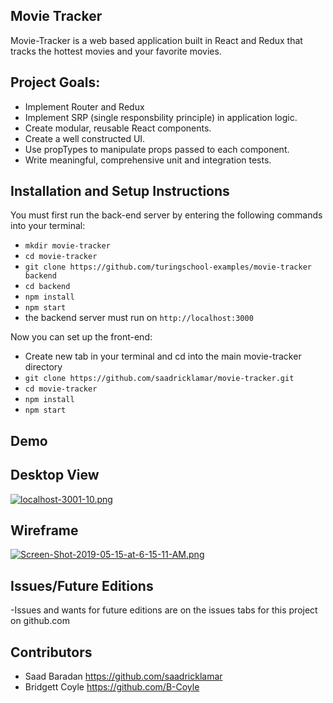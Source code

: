 ## Movie Tracker

Movie-Tracker is a web based application built in React and Redux that tracks the hottest movies and your favorite movies.

## Project Goals:

* Implement Router and Redux
* Implement SRP (single responsbility principle) in application logic.
* Create modular, reusable React components.
* Create a well constructed UI.
* Use propTypes to manipulate props passed to each component.
* Write meaningful, comprehensive unit and integration tests.

## Installation and Setup Instructions

You must first run the back-end server by entering the following commands into your terminal:

* `mkdir movie-tracker`
* `cd movie-tracker`
* `git clone https://github.com/turingschool-examples/movie-tracker backend`
* `cd backend`
* `npm install`
* `npm start`
* the backend server must run on `http://localhost:3000`

Now you can set up the front-end:

* Create new tab in your terminal and cd into the main movie-tracker directory
* `git clone https://github.com/saadricklamar/movie-tracker.git`
* `cd movie-tracker`
* `npm install`
* `npm start`

## Demo


## Desktop View

[![localhost-3001-10.png](https://i.postimg.cc/4NMJxzTC/localhost-3001-10.png)](https://postimg.cc/LntdygXv)

## Wireframe

[![Screen-Shot-2019-05-15-at-6-15-11-AM.png](https://i.postimg.cc/zfPmxNDs/Screen-Shot-2019-05-15-at-6-15-11-AM.png)](https://postimg.cc/94TNfv7b)

## Issues/Future Editions
  -Issues and wants for future editions are on the issues tabs for this project on github.com


## Contributors

* Saad Baradan https://github.com/saadricklamar
* Bridgett Coyle https://github.com/B-Coyle
